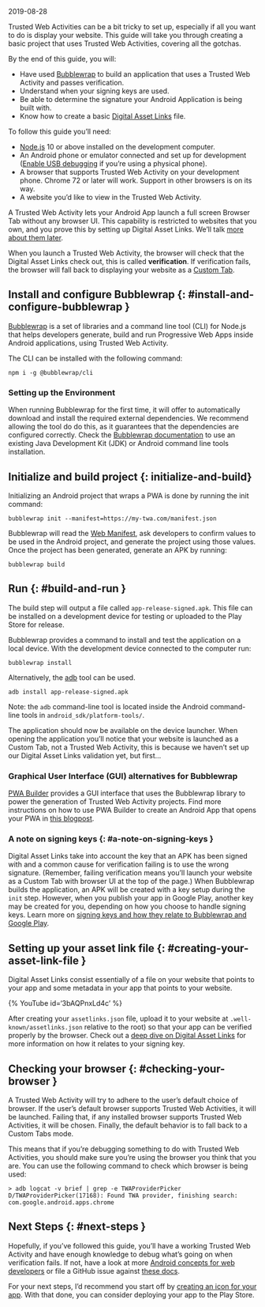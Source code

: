 2019-08-28

Trusted Web Activities can be a bit tricky to set up, especially if all you want to do is display your website. This guide will take you through creating a basic project that uses Trusted Web Activities, covering all the gotchas.

By the end of this guide, you will:

-   Have used [Bubblewrap](https://github.com/GoogleChromeLabs/bubblewrap) to build an application that uses a Trusted Web Activity and passes verification.
-   Understand when your signing keys are used.
-   Be able to determine the signature your Android Application is being built with.
-   Know how to create a basic [Digital Asset Links](/digital-asset-links/v1/getting-started) file.

To follow this guide you’ll need:

-   [Node.js](https://nodejs.org/en/) 10 or above installed on the development computer.
-   An Android phone or emulator connected and set up for development ([Enable USB debugging](https://developer.android.com/studio/debug/dev-options.html#enable) if you’re using a physical phone).
-   A browser that supports Trusted Web Activity on your development phone. Chrome 72 or later will work. Support in other browsers is on its way.
-   A website you’d like to view in the Trusted Web Activity.

A Trusted Web Activity lets your Android App launch a full screen Browser Tab without any browser UI. This capability is restricted to websites that you own, and you prove this by setting up Digital Asset Links. We’ll talk [more about them later](#creating-your-asset-link-file).

When you launch a Trusted Web Activity, the browser will check that the Digital Asset Links check out, this is called **verification**. If verification fails, the browser will fall back to displaying your website as a [Custom Tab](/docs/android/custom-tabs/).

Install and configure Bubblewrap {: \#install-and-configure-bubblewrap }
------------------------------------------------------------------------

[Bubblewrap](https://github.com/GoogleChromeLabs/bubblewrap) is a set of libraries and a command line tool (CLI) for Node.js that helps developers generate, build and run Progressive Web Apps inside Android applications, using Trusted Web Activity.

The CLI can be installed with the following command:

    npm i -g @bubblewrap/cli

### Setting up the Environment

When running Bubblewrap for the first time, it will offer to automatically download and install the required external dependencies. We recommend allowing the tool do do this, as it guarantees that the dependencies are configured correctly. Check the [Bubblewrap documentation](https://github.com/GoogleChromeLabs/bubblewrap/blob/main/packages/cli/README.md) to use an existing Java Development Kit (JDK) or Android command line tools installation.

Initialize and build project {: initialize-and-build}
-----------------------------------------------------

Initializing an Android project that wraps a PWA is done by running the init command:

    bubblewrap init --manifest=https://my-twa.com/manifest.json

Bubblewrap will read the [Web Manifest](https://developer.mozilla.org/en-US/docs/Web/Manifest), ask developers to confirm values to be used in the Android project, and generate the project using those values. Once the project has been generated, generate an APK by running:

    bubblewrap build

Run {: \#build-and-run }
------------------------

The build step will output a file called `app-release-signed.apk`. This file can be installed on a development device for testing or uploaded to the Play Store for release.

Bubblewrap provides a command to install and test the application on a local device. With the development device connected to the computer run:

    bubblewrap install

Alternatively, the [adb](https://developer.android.com/studio/command-line/adb#move) tool can be used.

    adb install app-release-signed.apk

Note: the `adb` command-line tool is located inside the Android command-line tools in `android_sdk/platform-tools/`.

The application should now be available on the device launcher. When opening the application you’ll notice that your website is launched as a Custom Tab, not a Trusted Web Activity, this is because we haven’t set up our Digital Asset Links validation yet, but first…

### Graphical User Interface (GUI) alternatives for Bubblewrap

[PWA Builder](https://www.pwabuilder.com/) provides a GUI interface that uses the Bubblewrap library to power the generation of Trusted Web Activity projects. Find more instructions on how to use PWA Builder to create an Android App that opens your PWA in [this blogpost](https://www.davrous.com/2020/02/07/publishing-your-pwa-in-the-play-store-in-a-couple-of-minutes-using-pwa-builder/).

### A note on signing keys {: \#a-note-on-signing-keys }

Digital Asset Links take into account the key that an APK has been signed with and a common cause for verification failing is to use the wrong signature. (Remember, failing verification means you’ll launch your website as a Custom Tab with browser UI at the top of the page.) When Bubblewrap builds the application, an APK will be created with a key setup during the `init` step. However, when you publish your app in Google Play, another key may be created for you, depending on how you choose to handle signing keys. Learn more on [signing keys and how they relate to Bubblewrap and Google Play](/docs/android/trusted-web-activity/android-for-web-devs#upload-vs-signing-key).

Setting up your asset link file {: \#creating-your-asset-link-file }
--------------------------------------------------------------------

Digital Asset Links consist essentially of a file on your website that points to your app and some metadata in your app that points to your website.

{% YouTube id=‘3bAQPnxLd4c’ %}

After creating your `assetlinks.json` file, upload it to your website at `.well-known/assetlinks.json` relative to the root) so that your app can be verified properly by the browser. Check out a [deep dive on Digital Asset Links](/docs/android/trusted-web-activity/android-for-web-devs#digital-asset-links) for more information on how it relates to your signing key.

Checking your browser {: \#checking-your-browser }
--------------------------------------------------

A Trusted Web Activity will try to adhere to the user’s default choice of browser. If the user’s default browser supports Trusted Web Activities, it will be launched. Failing that, if any installed browser supports Trusted Web Activities, it will be chosen. Finally, the default behavior is to fall back to a Custom Tabs mode.

This means that if you’re debugging something to do with Trusted Web Activities, you should make sure you’re using the browser you think that you are. You can use the following command to check which browser is being used:

    > adb logcat -v brief | grep -e TWAProviderPicker
    D/TWAProviderPicker(17168): Found TWA provider, finishing search: com.google.android.apps.chrome

Next Steps {: \#next-steps }
----------------------------

Hopefully, if you’ve followed this guide, you’ll have a working Trusted Web Activity and have enough knowledge to debug what’s going on when verification fails. If not, have a look at more [Android concepts for web developers](/docs/android/trusted-web-activity/android-for-web-devs) or file a GitHub issue against [these docs](https://github.com/google/WebFundamentals/issues).

For your next steps, I’d recommend you start off by [creating an icon for your app](https://developer.android.com/studio/write/image-asset-studio#launcher). With that done, you can consider deploying your app to the Play Store.
